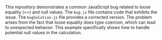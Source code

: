 This repository demonstrates a common JavaScript bug related to loose equality (==) and null values. The `bug.js` file contains code that exhibits the issue. The `bugSolution.js` file provides a corrected version.  The problem arises from the fact that loose equality does type coercion, which can lead to unexpected behavior. This example specifically shows how to handle potential null values in the calculation.